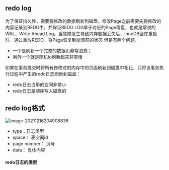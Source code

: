 ## redo log

为了保证持久性，需要将修改的数据刷新到磁盘。修改Page之前需要先将修改的内容记录到REDO中，并保证REDO LOG早于对应的Page落盘，也就是常说的WAL，Write Ahead Log。当故障发生导致内存数据丢失后，InnoDB会在重启时，通过重放REDO，将Page恢复到崩溃前的状态
但是有两个问题，

+ 一个是刷新一个完整的数据页非常浪费；
+ 另外一个就是随机io刷新起来非常慢

如果在事务提交时将所有修改过的内存中的页面刷新到磁盘中相比，只将该事务执行过程中产生的redo日志刷新到磁盘：

+ redo日志占用的空间非常小
+ redo日志是顺序写入磁盘的



## redo log格式

![image-20211216204908836](image-20211216204908836-9658950.png)

+ type：日志类型
+ space： 表空间id
+ page number： 页号
+ data： 具体内容

#### redo日志的类型

